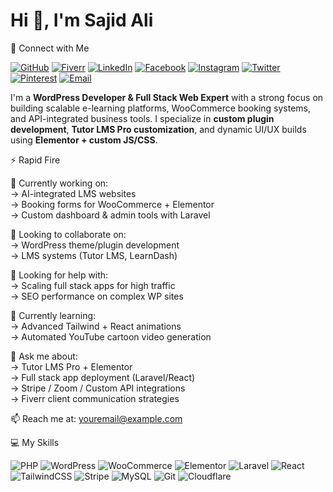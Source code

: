 <h1 align="left">Hi 👋, I'm Sajid Ali</h1>

🔗 Connect with Me  

[![GitHub](https://img.shields.io/badge/GitHub-181717?style=for-the-badge&logo=github&logoColor=white)](https://github.com/yourusername)
[![Fiverr](https://img.shields.io/badge/Fiverr-00b22d?style=for-the-badge&logo=fiverr&logoColor=white)](https://fiverr.com/your-profile)
[![LinkedIn](https://img.shields.io/badge/LinkedIn-0077B5?style=for-the-badge&logo=linkedin&logoColor=white)](https://linkedin.com/in/your-profile)
[![Facebook](https://img.shields.io/badge/Facebook-1877F2?style=for-the-badge&logo=facebook&logoColor=white)](https://facebook.com/your-profile)
[![Instagram](https://img.shields.io/badge/Instagram-E4405F?style=for-the-badge&logo=instagram&logoColor=white)](https://instagram.com/your-profile)
[![Twitter](https://img.shields.io/badge/Twitter-1DA1F2?style=for-the-badge&logo=twitter&logoColor=white)](https://twitter.com/your-profile)
[![Pinterest](https://img.shields.io/badge/Pinterest-BD081C?style=for-the-badge&logo=pinterest&logoColor=white)](https://pinterest.com/your-profile)
[![Email](https://img.shields.io/badge/Email-Contact-red?style=for-the-badge&logo=gmail&logoColor=white)](mailto:youremail@example.com)


I'm a **WordPress Developer & Full Stack Web Expert** with a strong focus on building scalable e-learning platforms, WooCommerce booking systems, and API-integrated business tools. I specialize in **custom plugin development**, **Tutor LMS Pro customization**, and dynamic UI/UX builds using **Elementor + custom JS/CSS**.


⚡ Rapid Fire

🔭 Currently working on:  
→ AI-integrated LMS websites  
→ Booking forms for WooCommerce + Elementor  
→ Custom dashboard & admin tools with Laravel

👯 Looking to collaborate on:  
→ WordPress theme/plugin development  
→ LMS systems (Tutor LMS, LearnDash)

🤝 Looking for help with:  
→ Scaling full stack apps for high traffic  
→ SEO performance on complex WP sites

🌱 Currently learning:  
→ Advanced Tailwind + React animations  
→ Automated YouTube cartoon video generation

💬 Ask me about:  
→ Tutor LMS Pro + Elementor  
→ Full stack app deployment (Laravel/React)  
→ Stripe / Zoom / Custom API integrations  
→ Fiverr client communication strategies

📫 Reach me at: [youremail@example.com](mailto:youremail@example.com)


💻 My Skills

![PHP](https://img.shields.io/badge/-PHP-777BB4?style=flat-square&logo=php&logoColor=white)
![WordPress](https://img.shields.io/badge/-WordPress-21759B?style=flat-square&logo=wordpress&logoColor=white)
![WooCommerce](https://img.shields.io/badge/-WooCommerce-96588A?style=flat-square&logo=woocommerce&logoColor=white)
![Elementor](https://img.shields.io/badge/-Elementor-92003B?style=flat-square&logo=elementor&logoColor=white)
![Laravel](https://img.shields.io/badge/-Laravel-F05340?style=flat-square&logo=laravel&logoColor=white)
![React](https://img.shields.io/badge/-React-20232A?style=flat-square&logo=react&logoColor=61DAFB)
![TailwindCSS](https://img.shields.io/badge/-TailwindCSS-38B2AC?style=flat-square&logo=tailwind-css&logoColor=white)
![Stripe](https://img.shields.io/badge/-Stripe-008CDD?style=flat-square&logo=stripe&logoColor=white)
![MySQL](https://img.shields.io/badge/-MySQL-4479A1?style=flat-square&logo=mysql&logoColor=white)
![Git](https://img.shields.io/badge/-Git-F05032?style=flat-square&logo=git&logoColor=white)
![Cloudflare](https://img.shields.io/badge/-Cloudflare-F38020?style=flat-square&logo=cloudflare&logoColor=white)

